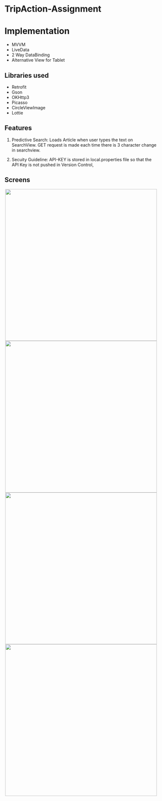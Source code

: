 # TripAction-Assignment

# Implementation

 - MVVM
 - LiveData
 - 2 Way DataBinding
 - Alternative View for Tablet
 

## Libraries used 

 - Retrofit
 - Gson
 - OKHttp3 
 - Picasso
 - CircleViewImage
 - Lottie

## Features

1) Predictive Search: Loads Article when user types the text on SearchView. GET request is made each time there is 3 character change in searchview.

2) Secuity Guideline: API-KEY is stored in local.properties file so that the API Key is not pushed in Version Control,

## Screens 

<p align="center">
 <img height="500" src="https://user-images.githubusercontent.com/11274840/120173222-ac12f980-c1b8-11eb-8f11-8a3f9083432e.png">
 <img height="500" src="https://user-images.githubusercontent.com/11274840/120173226-ad442680-c1b8-11eb-9f35-752bf0b196b1.png">
 <img height="500" src="https://user-images.githubusercontent.com/11274840/120173237-ae755380-c1b8-11eb-89df-ddca884eb5da.png">
 <img height="500" src="https://user-images.githubusercontent.com/11274840/120173242-afa68080-c1b8-11eb-83f1-d9acd9e3d035.png">
</p>
